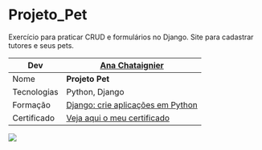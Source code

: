 # Projeto_Pet
Exercício para praticar CRUD e formulários no Django. 
Site para cadastrar tutores e seus pets.


| Dev   |[Ana Chataignier](https://www.linkedin.com/in/ana-chataignier-6a3768263/)|
| ------------------------  | --- |
|  Nome           | **Projeto Pet**
|  Tecnologias    | Python, Django
|  Formação       | [Django: crie aplicações em Python](https://cursos.alura.com.br/formacao-django)
|  Certificado| [Veja aqui o meu certificado](https://cursos.alura.com.br/degree/certificate/)

![]("#")
